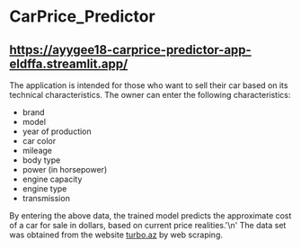 # CarPrice_Predictor

## https://ayygee18-carprice-predictor-app-eldffa.streamlit.app/

The application is intended for those who want to sell their car based on its technical characteristics. The owner can enter the following characteristics:
- brand
- model
- year of production
- car color
- mileage
- body type
- power (in horsepower)
- engine capacity
- engine type
- transmission

By entering the above data, the trained model predicts the approximate cost of a car for sale in dollars, based on current price realities.'\n'
The data set was obtained from the website [turbo.az](https://turbo.az/) by web scraping.
